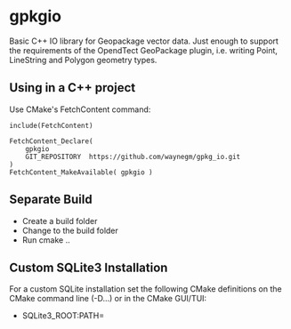 # gpkgio

Basic C++ IO library for Geopackage vector data. Just enough to support the requirements of the OpendTect GeoPackage plugin, i.e.
writing Point, LineString and Polygon geometry types.

## Using in a C++ project
Use CMake's FetchContent command:
```
include(FetchContent)

FetchContent_Declare(
    gpkgio
    GIT_REPOSITORY	https://github.com/waynegm/gpkg_io.git
)
FetchContent_MakeAvailable( gpkgio )
```
## Separate Build
-  Create a build folder
-  Change to the build folder
-  Run cmake ..

## Custom SQLite3 Installation
For a custom SQLite installation set the following CMake definitions on the CMake command line (-D...) or in the CMake GUI/TUI:
-  SQLite3_ROOT:PATH=
